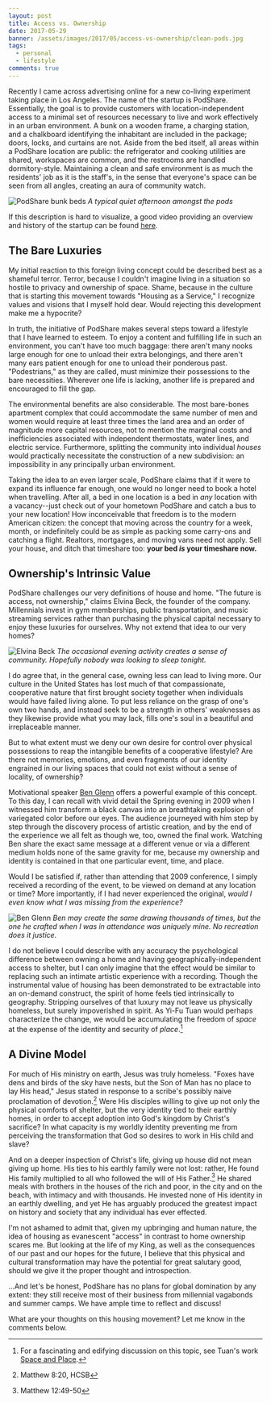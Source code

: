 ```yaml
---
layout: post
title: Access vs. Ownership
date: 2017-05-29
banner: /assets/images/2017/05/access-vs-ownership/clean-pods.jpg
tags:
  - personal
  - lifestyle
comments: true
---
```

Recently I came across advertising online for a new co-living experiment taking
place in Los Angeles. The name of the startup is PodShare. Essentially, the goal
is to provide customers with location-independent access to a minimal set of
resources necessary to live and work effectively in an urban environment. <!--more--> A bunk
on a wooden frame, a charging station, and a chalkboard identifying the
inhabitant are included in the package; doors, locks, and curtains are not.
Aside from the bed itself, all areas within a PodShare location are public: the
refrigerator and cooking utilities are shared, workspaces are common, and the
restrooms are handled dormitory-style. Maintaining a clean and safe environment
is as much the residents' job as it is the staff's, in the sense that everyone's
space can be seen from all angles, creating an aura of community watch.

![PodShare bunk beds](/assets/images/2017/05/access-vs-ownership/clean-pods.jpg)
_A typical quiet afternoon amongst the pods_

If this description is hard to visualize, a good video providing an overview and
history of the startup can be found
[here](https://www.youtube.com/watch?v=H_ILu-R-Nz8).

## The Bare Luxuries

My initial reaction to this foreign living concept could be described best as a
shameful terror. Terror, because I couldn't imagine living in a situation so
hostile to privacy and ownership of space. Shame, because in the culture that is
starting this movement towards "Housing as a Service," I recognize values and
visions that I myself hold dear. Would rejecting this development make me a
hypocrite?

In truth, the initiative of PodShare makes several steps toward a lifestyle that
I have learned to esteem. To enjoy a content and fulfilling life in such an
environment, you can't have too much baggage: there aren't many nooks large
enough for one to unload their extra belongings, and there aren't many ears
patient enough for one to unload their ponderous past. "Podestrians," as they
are called, must minimize their possessions to the bare necessities. Wherever
one life is lacking, another life is prepared and encouraged to fill the gap.

The environmental benefits are also considerable. The most bare-bones apartment
complex that could accommodate the same number of men and women would require at
least three times the land area and an order of magnitude more capital
resources, not to mention the marginal costs and inefficiencies associated with
independent thermostats, water lines, and electric service. Furthermore,
splitting the community into individual _houses_ would practically necessitate
the construction of a new subdivision: an impossibility in any principally urban
environment.

Taking the idea to an even larger scale, PodShare claims that if it were to
expand its influence far enough, one would no longer need to book a hotel when
travelling. After all, a bed in one location is a bed in _any_ location with a
vacancy--just check out of your hometown PodShare and catch a bus to your new
location! How inconceivable that freedom is to the modern American citizen: the
concept that moving across the country for a week, month, or indefinitely could
be as simple as packing some carry-ons and catching a flight. Realtors,
mortgages, and moving vans need not apply. Sell your house, and ditch that
timeshare too: **your bed *is* your timeshare now.**

## Ownership's Intrinsic Value

PodShare challenges our very definitions of house and home. "The future is
access, not ownership," claims Elvina Beck, the founder of the company.
Millennials invest in gym memberships, public transportation, and music
streaming services rather than purchasing the physical capital necessary to
enjoy these luxuries for ourselves. Why not extend that idea to our very homes?

![Elvina Beck](/assets/images/2017/05/access-vs-ownership/community.jpg)
_The occasional evening activity creates a sense of community. Hopefully nobody
was looking to sleep tonight._

I do agree that, in the general case, owning less can lead to living more. Our
culture in the United States has lost much of that compassionate, cooperative
nature that first brought society together when individuals would have failed
living alone. To put less reliance on the grasp of one's own two hands, and
instead seek to be a strength in others' weaknesses as they likewise provide
what you may lack, fills one's soul in a beautiful and irreplaceable manner.

But to what extent must we deny our own desire for control over physical
possessions to reap the intangible benefits of a cooperative lifestyle? Are
there not memories, emotions, and even fragments of our identity engrained in
our living spaces that could not exist without a sense of locality, of
ownership?

Motivational speaker [Ben Glenn](http://www.simplybenglenn.com/) offers a
powerful example of this concept. To this day, I can recall with vivid detail
the Spring evening in 2009 when I witnessed him transform a black canvas into an
breathtaking explosion of variegated color before our eyes. The audience
journeyed with him step by step through the discovery process of artistic
creation, and by the end of the experience we all felt as though we, too, owned
the final work. Watching Ben share the exact same message at a different venue
or via a different medium holds none of the same gravity for me, because my
ownership and identity is contained in that one particular event, time, and
place.

Would I be satisfied if, rather than attending that 2009 conference, I simply
received a recording of the event, to be viewed on demand at any location or
time? More importantly, if I had never experienced the original, _would I even
know what I was missing from the experience?_

![Ben Glenn](/assets/images/2017/05/access-vs-ownership/ben-glenn.jpg)
_Ben may create the same drawing thousands of times, but the one he crafted when
I was in attendance was uniquely mine. No recreation does it justice._

I do not believe I could describe with any accuracy the psychological difference
between owning a home and having geographically-independent access to shelter,
but I can only imagine that the effect would be similar to replacing such an
intimate artistic experience with a recording. Though the instrumental value of
housing has been demonstrated to be extractable into an on-demand construct, the
spirit of home feels tied intrinsically to geography. Stripping ourselves of
that luxury may not leave us physically homeless, but surely impoverished in
spirit. As Yi-Fu Tuan would perhaps characterize the change, we would be
accumulating the freedom of _space_ at the expense of the identity and security of
_place_.[^1]

## A Divine Model

For much of His ministry on earth, Jesus was truly homeless. "Foxes have dens
and birds of the sky have nests, but the Son of Man has no place to lay His
head," Jesus stated in response to a scribe's possibly naive proclamation of
devotion.[^2] Were His disciples willing to give up not only the physical comforts
of shelter, but the very identity tied to their earthly homes, in order to
accept adoption into God's kingdom by Christ's sacrifice? In what capacity is my
worldly identity preventing me from perceiving the transformation that God so
desires to work in His child and slave?

And on a deeper inspection of Christ's life, giving up house did not mean giving
up home. His ties to his earthly family were not lost: rather, He found His
family multiplied to all who followed the will of His Father.[^3] He shared
meals with brothers in the houses of the rich and poor, in the city and on the
beach, with intimacy and with thousands. He invested none of His identity in an
earthly dwelling, and yet He has arguably produced the greatest impact on
history and society that any individual has ever effected.

I'm not ashamed to admit that, given my upbringing and human nature, the idea of
housing as evanescent "access" in contrast to home ownership scares me. But
looking at the life of my King, as well as the consequences of our past and our
hopes for the future, I believe that this physical and cultural transformation
may have the potential for great salutary good, should we give it the proper
thought and introspection.

...And let's be honest, PodShare has no plans for global domination by any
extent: they still receive most of their business from millennial vagabonds and
summer camps. We have ample time to reflect and discuss!

What are your thoughts on this housing movement? Let me know in the comments
below.

[^1]: For a fascinating and edifying discussion on this topic, see Tuan's work
    [Space and Place](
    https://www.upress.umn.edu/book-division/books/space-and-place).

[^2]: Matthew 8:20, HCSB

[^3]: Matthew 12:49-50
